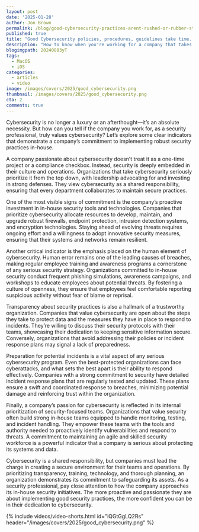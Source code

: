 ```yaml
---
layout: post
date: '2025-01-28'
author: Jon Brown
permalink: /blog/good-cybersecurity-practices-arent-rushed-or-rubber-stamped/
published: true
title: "Good Cybersecurity policies, procedures, guidelines take time. They're not rushed and aren't rubber stamped"
description: "How to know when you're working for a company that takes cybersecurity implementation seriously and they are not just interested in implementing security for the sake of it or for the wrong reasons."
blogimgpath: 20240803yT
tags:
  - MacOS
  - iOS
categories:
  - articles
  - video
image: /images/covers/2025/good_cybersecurity.png
thumbnail: /images/covers/2025/good_cybersecurity.png
cta: 2
comments: true
---
```

Cybersecurity is no longer a luxury or an afterthought—it’s an absolute necessity. But how can you tell if the company you work for, as a security professional, truly values cybersecurity? Let’s explore some clear indicators that demonstrate a company’s commitment to implementing robust security practices in-house.

A company passionate about cybersecurity doesn’t treat it as a one-time project or a compliance checkbox. Instead, security is deeply embedded in their culture and operations. Organizations that take cybersecurity seriously prioritize it from the top down, with leadership advocating for and investing in strong defenses. They view cybersecurity as a shared responsibility, ensuring that every department collaborates to maintain secure practices.

One of the most visible signs of commitment is the company’s proactive investment in in-house security tools and technologies. Companies that prioritize cybersecurity allocate resources to develop, maintain, and upgrade robust firewalls, endpoint protection, intrusion detection systems, and encryption technologies. Staying ahead of evolving threats requires ongoing effort and a willingness to adopt innovative security measures, ensuring that their systems and networks remain resilient.

Another critical indicator is the emphasis placed on the human element of cybersecurity. Human error remains one of the leading causes of breaches, making regular employee training and awareness programs a cornerstone of any serious security strategy. Organizations committed to in-house security conduct frequent phishing simulations, awareness campaigns, and workshops to educate employees about potential threats. By fostering a culture of openness, they ensure that employees feel comfortable reporting suspicious activity without fear of blame or reprisal.

Transparency about security practices is also a hallmark of a trustworthy organization. Companies that value cybersecurity are open about the steps they take to protect data and the measures they have in place to respond to incidents. They’re willing to discuss their security protocols with their teams, showcasing their dedication to keeping sensitive information secure. Conversely, organizations that avoid addressing their policies or incident response plans may signal a lack of preparedness.

Preparation for potential incidents is a vital aspect of any serious cybersecurity program. Even the best-protected organizations can face cyberattacks, and what sets the best apart is their ability to respond effectively. Companies with a strong commitment to security have detailed incident response plans that are regularly tested and updated. These plans ensure a swift and coordinated response to breaches, minimizing potential damage and reinforcing trust within the organization.

Finally, a company’s passion for cybersecurity is reflected in its internal prioritization of security-focused teams. Organizations that value security often build strong in-house teams equipped to handle monitoring, testing, and incident handling. They empower these teams with the tools and authority needed to proactively identify vulnerabilities and respond to threats. A commitment to maintaining an agile and skilled security workforce is a powerful indicator that a company is serious about protecting its systems and data.

Cybersecurity is a shared responsibility, but companies must lead the charge in creating a secure environment for their teams and operations. By prioritizing transparency, training, technology, and thorough planning, an organization demonstrates its commitment to safeguarding its assets. As a security professional, pay close attention to how the company approaches its in-house security initiatives. The more proactive and passionate they are about implementing good security practices, the more confident you can be in their dedication to cybersecurity.

{% include videos/video-shorts.html id="iQGtGgLQ2Rs" header="/images/covers/2025/good_cybersecurity.png" %}